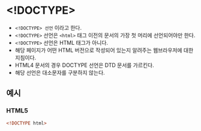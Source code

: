 # <!DOCTYPE>

* `<!DOCTYPE> 선언` 이라고 한다.
* `<!DOCTYPE>` 선언은 `<html>` 태그 이전의 문서의 가장 첫 머리에 선언되어야만 한다.
* `<!DOCTYPE>` 선언은 HTML 태그가 아니다.
* 해당 페이지가 어떤 HTML 버전으로 작성되어 있는지 알려주는 웹브라우저에 대한 지침이다.
* HTML4 문서의 경우 DOCTYPE 선언은 DTD 문서를 가르킨다.
* 해당 선언은 대소문자를 구분하지 않는다.

## 예시

### HTML5

```html
<!DOCTYPE html>
```
